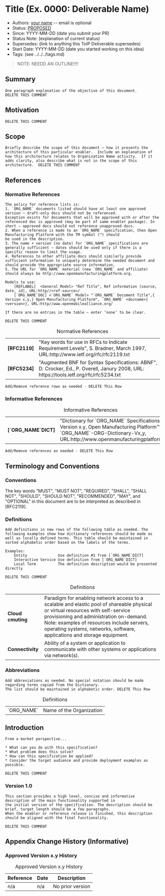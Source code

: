 # Title (Ex. 0000: Deliverable Name)
- Authors: [your name](you@github-email) -- email is optional
- Status: [PROPOSED](/README.md#proposed)
- Since: YYYY-MM-DD (date you submit your PR)
- Status Note: (explanation of current status)  
- Supersedes: (link to anything this ToIP Deliverable  supersedes)
- Start Date: YYYY-MM-DD (date you started working on this idea)
- Tags: (see ../../../tags.md)

>NOTE: NEEDD AN OUTLINE!!!!

## Summary

```
One paragraph explanation of the objective of this document.
DELETE THIS COMMENT
```

## Motivation

```Why are we doing this? What use cases does it support? What is the expected outcome?
DELETE THIS COMMENT
```

## Scope

```
Briefly describe the scope of this document – how it presents the architecture of this particular enabler.  Include an explanation of how this architecture relates to Organization Name activity.  If it adds clarity, also describe what is not in the scope of this architecture.  DELETE THIS COMMENT
```


## References
### Normative References

```
The policy for reference lists is:
1. `ORG_NAME` documents listed should have at least one approved version – draft-only docs should not be referenced.
Exception exists for documents that will be approved with or after the referenced doc is approved (may be part of same enabler package). In short – approved docs should not reference unapproved docs.
2. When a reference is made to an `ORG_NAME` specification, then Open Manufacturing Platform with the TM symbol (™) should
be used in the description.
3. The name + version (no date) for `ORG_NAME` specifications are generally sufficient – dates should be used only if there is a specific reason to limit the usage.
4. References to other affiliate docs should similarly provide sufficient information to uniquely determine the needed document and should provide the appropriate source information.
5. The URL for `ORG_NAME` material (new `ORG_NAME` and affiliate) should always be http://www.openmanufacturingplatform.org.

Models to use:
	[REFLABEL]	<General Model> "Ref Title", Ref information (source, date, id), URL:http//<ref-source>/
	[`ORG_NAME`DOC]	<`ORG_NAME` Model> "`ORG_NAME` Document Title",{ Version x.y,} Open Manufacturing Platform™, `ORG_NAME` <docname>{    <version>}, URL:http//www.openmobilealliance.org/

If there are no entries in the table – enter ‘none’ to be clear.

DELETE THIS COMMENT
```
<table>
  <caption>Normative References </caption>
  <tbody>
    <tr>
      <td><strong>[RFC2119]</strong></td>
      <td>"Key words for use in RFCs to Indicate Requirement Levels", S. Bradner, March 1997, URL:http://www.ietf.org/rfc/rfc2119.txt</td>
    </tr>
    <tr>
      <td><strong>[RFC5234]</strong></td>
      <td>"Augmented BNF for Syntax Specifications: ABNF", D. Crocker, Ed., P. Overell, Janury 2008, URL: https://tools.ietf.org/rfc/rfc5234.txt</td>
    </tr>
  </tbody>
</table>

```
Add/Remove reference rows as needed - DELETE This Row
```

### Informative References

<table>
  <caption>Informative References </caption>
  <tbody>
    <tr>
      <td><strong>[`ORG_NAME`DICT]</strong></td>
      <td>"Dictionary for `ORG_NAME` Specifications", Version x.y, Open Manufacturing Platform™, `ORG_NAME`-ORG-Dictionary-Vx_y, URL:http://www.openmanufacturingplatform.org/</td>
    </tr>
  </tbody>
</table>

```
Add/Remove references as needed - DELETE This Row
```

## Terminology and Conventions
### Conventions

The key words "MUST", "MUST NOT", "REQUIRED", "SHALL", "SHALL NOT", "SHOULD", "SHOULD NOT", "RECOMMENDED", "MAY", and "OPTIONAL" in this document are to be interpreted as described in [RFC2119].

### Definitions

```
Add definitions in new rows of the following table as needed. The following examples show how dictionary references should be made as well as locally defined terms. This table should be maintained in sorted alphabetic order based on the labels of the terms.

Examples:
	Entity              Use definition #1 from [`ORG_NAME`DICT]
	Interactive Service Use definition from [`ORG_NAME`DICT]
	Local Term          The definition description would be presented directly

DELETE THIS COMMENT
```
<table>
  <caption>Definitions</caption>
  <tbody>
  <tr>
	  <td><strong>Cloud cmuting</strong></td>
	  <td>Paradigm for enabling network access to a scalable and elastic pool of shareable physical or virtual resources with self-service provisioning and administration on-demand.</br>
    Note: examples of resources include servers, operating systems, networks, software, applications and storage equipment.</td>
  </tr>
  <tr>
	  <td><strong>Connectivity</strong></td>
	  <td>Ability of a system or application to communicate with other systems or applications via network(s). </td>
  </tr>
  </tbody>
</table>

### Abbreviations

```
Add abbreviations as needed. No special notation should be made regarding terms copied from the Dictionary.  
The list should be maintained in alphabetic order. DELETE This Row
```

<table>
<caption>Definitions</caption>
<tbody>
  <tr>
    <td>`ORG_NAME`</td>
    <td>Name of the Organization</td>
  </tr>
</tbody>
</table>

## Introduction

```
From a market perspective...  

* What can you do with this specification?
* What problem does this solve?
* How can this specification be applied?
* Consider the target audience and provide deployment examples as possible.

DELETE THIS COMMENT
```

### Version 1.0

```
This section provides a high level, concise and informative description of the main functionality supported in
the initial version of the specification. The description should be brief, target length should be a few paragraphs.
When the enabler or reference release is finished, this description should be aligned with the final functionality.

DELETE THIS COMMENT
```

## Appendix Change History (Informative)

### Approved Version x.y History

<table>
    <caption>Approved Version x.y History</caption>
    <thead>
        <tr>
            <th>Reference</th>
            <th>Date</th>
            <th>Description</th>
        </tr>
    </thead>
    <tbody>    
        <tr>
            <td>n/a</td>
            <td>n/a</td>
            <td>No prior version</td>
        </tr>
    </tbody>
</table>
